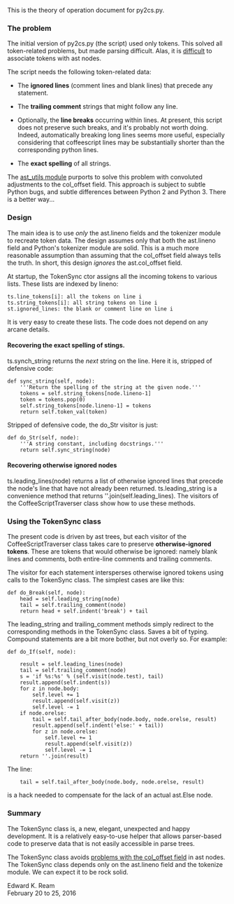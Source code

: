 
This is the theory of operation document for py2cs.py.


### The problem

The initial version of py2cs.py (the script) used only tokens. This solved all token-related problems, but made parsing difficult. Alas, it is [difficult](http://stackoverflow.com/questions/16748029/how-to-get-source-corresponding-to-a-python-ast-node) to associate tokens with ast nodes.

The script needs the following token-related data:

- The **ignored lines** (comment lines and blank lines) that precede any statement.

- The **trailing comment** strings that might follow any line.

- Optionally, the **line breaks** occurring within lines. At present, this script does not preserve such breaks, and it's probably not worth doing. Indeed, automatically breaking long lines seems more useful, especially considering that coffeescript lines may be substantially shorter than the corresponding python lines.

- The **exact spelling** of all strings.

The [ast_utils module](
https://bitbucket.org/plas/thonny/src/3b71fda7ac0b66d5c475f7a668ffbdc7ae48c2b5/thonny/ast_utils.py?at=master) purports to solve this problem with convoluted adjustments to the col_offset field. This approach is subject to subtle Python bugs, and subtle differences between Python 2 and Python 3. There is a better way...

### Design

The main idea is to use *only* the ast.lineno fields and the tokenizer module to recreate token data. The design assumes only that both the ast.lineno field and Python's tokenizer module are solid. This is a much more reasonable assumption than assuming that the col_offset field always tells the truth. In short, this design *ignores* the ast.col_offset field.

At startup, the TokenSync ctor assigns all the incoming tokens to various lists.  These lists are indexed by lineno:

    ts.line_tokens[i]: all the tokens on line i
    ts.string_tokens[i]: all string tokens on line i
    st.ignored_lines: the blank or comment line on line i
    
It is very easy to create these lists. The code does not depend on any arcane details.

#### Recovering the exact spelling of stings.

ts.synch_string returns the *next* string on the line. Here it is, stripped of defensive code:

    def sync_string(self, node):
        '''Return the spelling of the string at the given node.'''
        tokens = self.string_tokens[node.lineno-1]
        token = tokens.pop(0)
        self.string_tokens[node.lineno-1] = tokens
        return self.token_val(token)
       
Stripped of defensive code, the do_Str visitor is just:

    def do_Str(self, node):
        '''A string constant, including docstrings.'''
        return self.sync_string(node)
        
#### Recovering otherwise ignored nodes

ts.leading_lines(node) returns a list of otherwise ignored lines that
precede the node's line that have not already been returned.
ts.leading_string is a convenience method that returns ''.join(self.leading_lines). The visitors of the CoffeeScriptTraverser class show how to use these methods.

### Using the TokenSync class

The present code is driven by ast trees, but each visitor of the CoffeeScriptTraverser class takes care to preserve **otherwise-ignored tokens**. These are tokens that would otherwise be ignored: namely blank lines and comments, both entire-line comments and trailing comments.

The visitor for each statement intersperses otherwise ignored tokens using calls to the TokenSync class.  The simplest cases are like this:

    def do_Break(self, node):
        head = self.leading_string(node)
        tail = self.trailing_comment(node)
        return head + self.indent('break') + tail

The leading_string and trailing_comment methods simply redirect to the corresponding methods in the TokenSync class.  Saves a bit of typing. Compound statements are a bit more bother, but not overly so. For example:

    def do_If(self, node):
   
        result = self.leading_lines(node)
        tail = self.trailing_comment(node)
        s = 'if %s:%s' % (self.visit(node.test), tail)
        result.append(self.indent(s))
        for z in node.body:
            self.level += 1
            result.append(self.visit(z))
            self.level -= 1
        if node.orelse:
            tail = self.tail_after_body(node.body, node.orelse, result)
            result.append(self.indent('else:' + tail))
            for z in node.orelse:
                self.level += 1
                result.append(self.visit(z))
                self.level -= 1
        return ''.join(result)

The line:

        tail = self.tail_after_body(node.body, node.orelse, result)

is a hack needed to compensate for the lack of an actual ast.Else node.

### Summary

The TokenSync class is, a new, elegant, unexpected and happy development. It is a relatively easy-to-use helper that allows parser-based code to preserve data that is not easily accessible in parse trees.

The TokenSync class avoids [problems with the col_offset field](
http://stackoverflow.com/questions/16748029/how-to-get-source-corresponding-to-a-python-ast-node) in ast nodes. The TokenSync class depends only on the ast.lineno field and the tokenize module. We can expect it to be rock solid.

Edward K. Ream  
February 20 to 25, 2016



